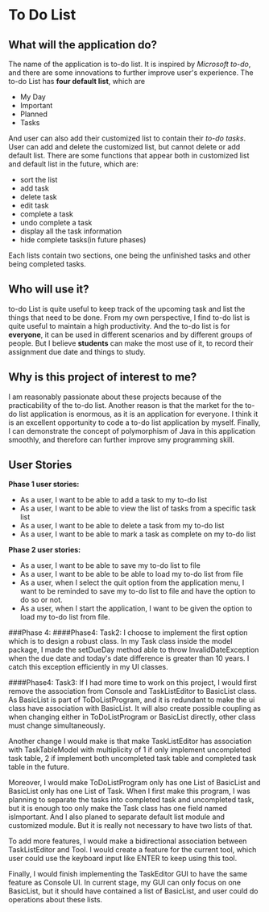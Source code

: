 # To Do List

## What will the application do?
The name of the application is to-do list. It is inspired by *Microsoft to-do*, and there are some innovations to further
improve user's experience. The to-do List has **four default list**, which are
 - My Day
 - Important
 - Planned 
 - Tasks

And user can also add their customized list to contain their *to-do tasks*. User can add and delete the customized list,
but cannot delete or add default list. There are some functions that appear both in customized list and default list in 
the future, which are:
- sort the list
- add task
- delete task
- edit task
- complete a task
- undo complete a task
- display all the task information
- hide complete tasks(in future phases)

Each lists contain two sections, one being the unfinished tasks and other being completed tasks.


## Who will use it?
to-do List is quite useful to keep track of the upcoming task and list the things that need to be done. 
From my own perspective, I find to-do list is quite useful to maintain a high productivity. 
And the to-do list is for **everyone**, it can be used in different scenarios and by different groups of people. 
But I believe **students** can make the most use of it, to record their assignment due date and things to study.


## Why is this project of interest to me?
I am reasonably passionate about these projects because of the practicability of the to-do list. Another reason is 
that the market for the to-do list application is enormous, as it is an application for everyone. 
I think it is an excellent opportunity to code a to-do list application by myself. Finally, 
I can demonstrate the concept of polymorphism of Java in this application smoothly, and therefore can further improve
 smy programming skill.  

## User Stories
**Phase 1 user stories:**
- As a user, I want to be able to add a task to my to-do list
- As a user, I want to be able to view the list of tasks from a specific task list
- As a user, I want to be able to delete a task from my to-do list
- As a user, I want to be able to mark a task as complete on my to-do list


**Phase 2 user stories:**
- As a user, I want to be able to save my to-do list to file
- As a user, I want to be able to be able to load my to-do list from file 
- As a user, when I select the quit option from the application menu, I want to be reminded to save my to-do list 
to file and have the option to do so or not.
- As a user, when I start the application, I want to be given the option to load my to-do list from file.

###Phase 4:
####Phase4: Task2:
I choose to implement the first option which is to design a robust class. In my Task class inside the model package, 
I made the setDueDay method able to throw InvalidDateException when the due date and today's date difference is
greater than 10 years. I catch this exception efficiently in my UI classes. 


####Phase4: Task3:
If I had more time to work on this project, I would first remove the association from Console and TaskListEditor to BasicList
class. As BasicList is part of ToDoListProgram, and it is redundant to make the ui class have association with BasicList.
It will also create possible coupling as when changing either in ToDoListProgram or BasicList directly, other class
must change simultaneously. 

Another change I would make is that make TaskListEditor has association with TaskTableModel with multiplicity of 
1 if only implement uncompleted task table, 2 if implement both uncompleted task table and completed task table in
the future.

Moreover, I would make ToDoListProgram only has one List of BasicList and BasicList only has one List of Task. When I 
first make this program, I was planning to separate the tasks into completed task and uncompleted task, but it is 
enough too only make the Task class has one field named isImportant. And I also planed to separate default list module 
and customized module. But it is really not necessary to have two lists of that.

To add more features, I would make a bidirectional association between TaskListEditor and Tool. I would create 
a feature for the current tool, which user could use the keyboard input like ENTER to keep using this tool.

Finally, I would finish implementing the TaskEditor GUI to have the same feature as Console UI. In current stage, my
GUI can only focus on one BasicList, but it should have contained a list of BasicList, and user could do operations 
about these lists.


















